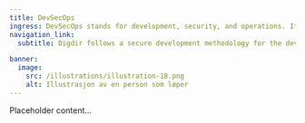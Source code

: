 ```yaml
---
title: DevSecOps
ingress: DevSecOps stands for development, security, and operations. It is an extension of the DevOps practice. Each term defines different roles and responsibilities of software teams when they are building software applications.
navigation_link:
  subtitle: Digdir follows a secure development methodology for the development and operation of Altinn 3 – DevSecOps. 

banner:
  image:
    src: /illustrations/illustration-18.png
    alt: Illustrasjon av en person som løper
---
```


Placeholder content...
